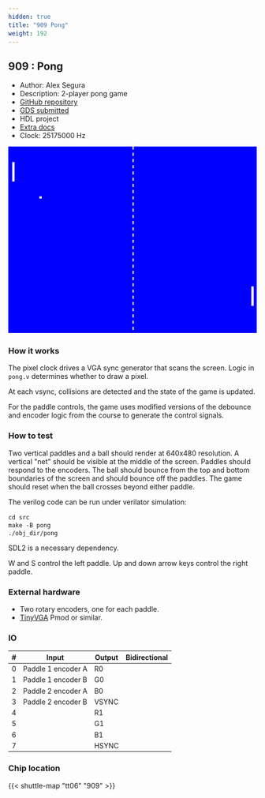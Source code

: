 ```yaml
---
hidden: true
title: "909 Pong"
weight: 192
---
```


## 909 : Pong

* Author: Alex Segura
* Description: 2-player pong game
* [GitHub repository](https://github.com/alex-segura/tt06-pong)
* [GDS submitted](https://github.com/alex-segura/tt06-pong/actions/runs/7875283322)
* HDL project
* [Extra docs]()
* Clock: 25175000 Hz

<!---

This file is used to generate your project datasheet. Please fill in the information below and delete any unused
sections.

You can also include images in this folder and reference them in the markdown. Each image must be less than
512 kb in size, and the combined size of all images must be less than 1 MB.
-->


![screenshot](images/screen.png)

### How it works

The pixel clock drives a VGA sync generator that scans the screen. Logic in `pong.v` determines whether to draw a pixel.

At each vsync, collisions are detected and the state of the game is updated.

For the paddle controls, the game uses modified versions of the debounce and encoder logic from the course to generate the control signals.

### How to test

Two vertical paddles and a ball should render at 640x480 resolution. A vertical "net" should be visible at the middle of the screen. Paddles should respond to the encoders. The ball should bounce from the top and bottom boundaries of the screen and should bounce off the paddles. The game should reset when the ball crosses beyond either paddle.

The verilog code can be run under verilator simulation:

```shell
cd src
make -B pong
./obj_dir/pong
```

SDL2 is a necessary dependency.

W and S control the left paddle. Up and down arrow keys control the right paddle.

### External hardware

- Two rotary encoders, one for each paddle.
- [TinyVGA](https://github.com/mole99/tiny-vga) Pmod or similar.


### IO

| #             | Input    | Output   | Bidirectional   |
| ------------- | -------- | -------- | --------------- |
| 0 | Paddle 1 encoder A  | R0  |         |
| 1 | Paddle 1 encoder B  | G0  |         |
| 2 | Paddle 2 encoder A  | B0  |         |
| 3 | Paddle 2 encoder B  | VSYNC  |         |
| 4 |   | R1  |         |
| 5 |   | G1  |         |
| 6 |   | B1  |         |
| 7 |   | HSYNC  |         |


### Chip location

{{< shuttle-map "tt06" "909" >}}
